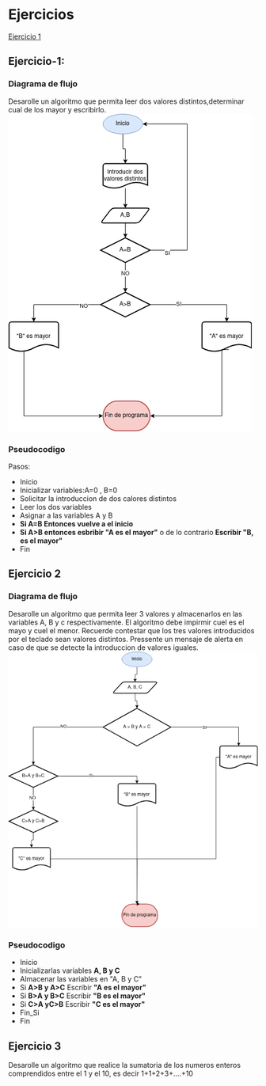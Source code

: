 
# Ejercicios

[Ejercicio 1](Ejercicio-1)

## Ejercicio-1:
### Diagrama de flujo
Desarolle un algoritmo que permita leer dos valores distintos,determinar cual de los mayor y escribirlo.
<img src="images/diagrama%20de%20flujo.drawio.png"/>

### Pseudocodigo
 Pasos:
- Inicio
- Inicializar variables:A=0 , B=0
- Solicitar la introduccion de dos calores distintos
- Leer los dos variables
- Asignar a las variables A y B
- __Si A=B Entonces vuelve a el inicio__ 
- __Si A>B entonces esbribir "A es el mayor"__ o de lo contrario __Escribir "B, es el mayor"__
- Fin

## Ejercicio 2
### Diagrama de flujo
Desarolle un algoritmo que permita leer 3 valores y almacenarlos en las variables A, B y c respectivamente. El algoritmo debe impirmir cuel es el mayo y cuel el menor. Recuerde contestar que los tres valores introducidos por el teclado sean valores distintos. Pressente un mensaje de alerta en caso de que se detecte la introduccion de valores iguales.
<img src="images/diagrama_de_flujo2.drawio.png"/>

### Pseudocodigo
- Inicio
- Inicializarlas variables __A, B y C__
- Almacenar las variables en "A, B  y C"
- Si __A>B y A>C__ Escribir __"A es el mayor"__
- Si __B>A y B>C__ Escribir __"B es el mayor"__
- Si __C>A  yC>B__ Escribir __"C es el mayor"__
- Fin_Si
- Fin

## Ejercicio 3

Desarolle un algoritmo que realice la sumatoria de los numeros enteros comprendidos entre el 1 y el 10, es decir 1+1+2+3+....+10
